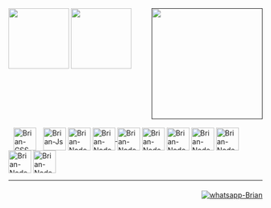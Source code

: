 <link rel="stylesheet" href="https://cdn.jsdelivr.net/gh/devicons/devicon@v2.14.0/devicon.min.css">


<div>
  <a href="https://github.com/BrianRonin"></a>
  <img height="120em"
    src="https://github-readme-stats.vercel.app/api?username=BrianRonin&show_icons=true&theme=cobalt&)](https://github.com/anuraghazra/github-readme-stats"
    alt="">
  <img height="120em"
    src="https://github-readme-stats.vercel.app/api/top-langs/?username=BrianRonin&langs_count=16&layout=compact&show_icons=true&theme=cobalt&)](https://github.com/anuraghazra/github-readme-stats"
    alt="">
  <a href=""><img width="220px" align="right"
      src="https://media.discordapp.net/attachments/724832747679645757/949580355457908766/profile.gif" alt=""></a>
</div>



<div style="display: inline-block;"><br>
  <img align="center" margin-right="100px" alt="Brian-CSS" width="45" style="margin-left: 10px;"
    src="https://cdn.jsdelivr.net/gh/devicons/devicon/icons/css3/css3-plain-wordmark.svg" />
  <img align="center" margin-right="40px" alt="Brian-Js" width="45" style="margin-left: 10px;"
    src="https://cdn.jsdelivr.net/gh/devicons/devicon/icons/javascript/javascript-original.svg" />
  <img align="center" alt="Brian-NodeJs" width="45"
    src="https://cdn.jsdelivr.net/gh/devicons/devicon/icons/nodejs/nodejs-original.svg" />
  <a href="https://github.com/BrianRonin/Aprofundando_no_Bootstrap">
    <img align="center" alt="Brian-NodeJs" width="45"
      src="https://cdn.jsdelivr.net/gh/devicons/devicon/icons/bootstrap/bootstrap-plain-wordmark.svg" />
  </a>
  <img align="center" alt="Brian-NodeJs" width="45"
    src="https://cdn.jsdelivr.net/gh/devicons/devicon/icons/jquery/jquery-plain-wordmark.svg" />
  <img align="center" alt="Brian-NodeJs" width="45"
    src="https://cdn.jsdelivr.net/gh/devicons/devicon/icons/react/react-original-wordmark.svg" />
  <img align="center" alt="Brian-NodeJs" width="45"
    src="https://cdn.jsdelivr.net/gh/devicons/devicon/icons/mysql/mysql-original-wordmark.svg" />
  <img align="center" alt="Brian-NodeJs" width="45"
    src="https://cdn.jsdelivr.net/gh/devicons/devicon/icons/mongodb/mongodb-original-wordmark.svg" />
  <img align="center" alt="Brian-NodeJs" width="45"
    src="https://cdn.jsdelivr.net/gh/devicons/devicon/icons/typescript/typescript-plain.svg" />
  <img align="center" alt="Brian-NodeJs" width="45"
    src="https://cdn.jsdelivr.net/gh/devicons/devicon/icons/jest/jest-plain.svg" />
  <img align="center" alt="Brian-NodeJs" width="45"
    src="https://cdn.jsdelivr.net/gh/devicons/devicon/icons/express/express-original.svg" />

</div>
<hr />

<div style="margin-top: 20px; text-align: right;">
  <!--- <a align="center" href="https://www.linkedin.com/in/brian-matias-3a5920189/"><img
      src="https://img.shields.io/badge/LinkedIn-0077B5?style=for-the-badge&logo=linkedin&logoColor=white"
      alt="Brian-Linkedin"></a> -->
  <a align="center" href="https://web.whatsapp.com/send?phone=19996558069" target="_blank"><img
      src="https://img.shields.io/badge/WhatsApp-25D366?style=for-the-badge&logo=whatsapp&logoColor=white"
      alt="whatsapp-Brian"></a>
</div>
